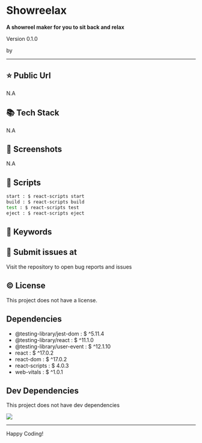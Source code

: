 # Showreelax

**A showreel maker for you to sit back and relax**

<p>Version 0.1.0</p>
<p>by </p>

<hr/>





## ⭐ Public Url

N.A

## 📚 Tech Stack

N.A

## 📸 Screenshots

N.A

## 📜 Scripts

```sh
start : $ react-scripts start
build : $ react-scripts build
test : $ react-scripts test
eject : $ react-scripts eject

```

## 🔑 Keywords



## 👾 Submit issues at

Visit the repository to open bug reports and issues

## ©️ License

This project does not have a license.

## Dependencies

 - @testing-library/jest-dom : $ ^5.11.4
 - @testing-library/react : $ ^11.1.0
 - @testing-library/user-event : $ ^12.1.10
 - react : $ ^17.0.2
 - react-dom : $ ^17.0.2
 - react-scripts : $ 4.0.3
 - web-vitals : $ ^1.0.1


## Dev Dependencies

This project does not have dev dependencies

<img src="https://cdn.dribbble.com/users/2401141/screenshots/5487982/developers-gif-showcase.gif"/>

<hr/>
Happy Coding!
